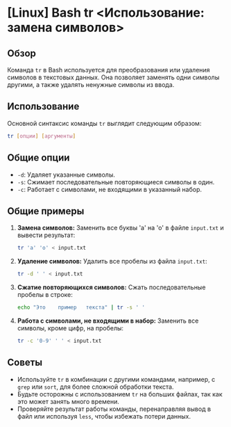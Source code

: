 # [Linux] Bash tr <Использование: замена символов>

## Обзор
Команда `tr` в Bash используется для преобразования или удаления символов в текстовых данных. Она позволяет заменять одни символы другими, а также удалять ненужные символы из ввода.

## Использование
Основной синтаксис команды `tr` выглядит следующим образом:

```bash
tr [опции] [аргументы]
```

## Общие опции
- `-d`: Удаляет указанные символы.
- `-s`: Сжимает последовательные повторяющиеся символы в один.
- `-c`: Работает с символами, не входящими в указанный набор.

## Общие примеры
1. **Замена символов:**
   Заменить все буквы 'a' на 'o' в файле `input.txt` и вывести результат:
   ```bash
   tr 'a' 'o' < input.txt
   ```

2. **Удаление символов:**
   Удалить все пробелы из файла `input.txt`:
   ```bash
   tr -d ' ' < input.txt
   ```

3. **Сжатие повторяющихся символов:**
   Сжать последовательные пробелы в строке:
   ```bash
   echo "Это    пример   текста" | tr -s ' '
   ```

4. **Работа с символами, не входящими в набор:**
   Заменить все символы, кроме цифр, на пробелы:
   ```bash
   tr -c '0-9' ' ' < input.txt
   ```

## Советы
- Используйте `tr` в комбинации с другими командами, например, с `grep` или `sort`, для более сложной обработки текста.
- Будьте осторожны с использованием `tr` на больших файлах, так как это может занять много времени.
- Проверяйте результат работы команды, перенаправляя вывод в файл или используя `less`, чтобы избежать потери данных.